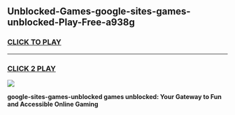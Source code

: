 
## Unblocked-Games-google-sites-games-unblocked-Play-Free-a938g
<h3>
<a href="https://premium76.site?title=google-sites-games-unblocked&ref=19M">CLICK TO PLAY</a></h3>
<hr>

<h3>
<a href="https://premium76.site?title=google-sites-games-unblocked&ref=19M">CLICK 2 PLAY</a>
  
</h3>

<a href="https://premium76.site?title=google-sites-games-unblocked&ref=19M"><img src="https://clearcache.store/games.png"></a>


**google-sites-games-unblocked games unblocked: Your Gateway to Fun and Accessible Online Gaming**

